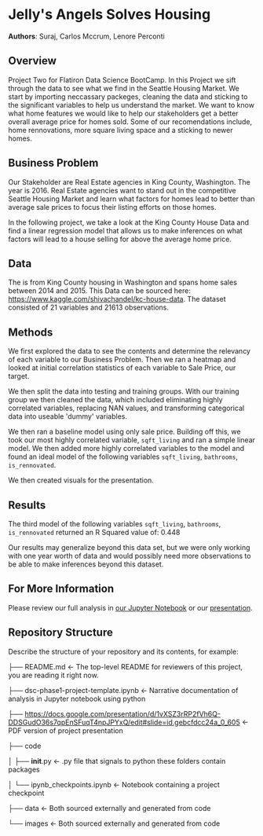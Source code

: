 # Jelly's Angels Solves Housing

**Authors**: Suraj, Carlos Mccrum, Lenore Perconti

## Overview

Project Two for Flatiron Data Science BootCamp. In this Project we sift through the data to see what we find in the Seattle Housing Market. We start by importing neccassary packeges, cleaning the data and sticking to the significant variables to help us understand the market. We want to know what home features we would like to help our stakeholders get a better overall average price for homes sold. Some of our recomendations include, home rennovations, more square living space and a sticking to newer homes.

## Business Problem

Our Stakeholder are Real Estate agencies in King County, Washington. The year is 2016. Real Estate agencies want to stand out in the competitive Seattle Housing Market and learn what factors for homes lead to better than average sale prices to focus their listing efforts on those homes.

In the following project, we take a look at the King County House Data and find a linear regression model that allows us to make inferences on what factors will lead to a house selling for above the average home price.

## Data

The is from King County housing in Washington and spans home sales between 2014 and 2015. This Data can be sourced here: https://www.kaggle.com/shivachandel/kc-house-data. The dataset consisted of 21 variables and 21613 observations.

## Methods

We first explored the data to see the contents and determine the relevancy of each variable to our Business Problem. Then we ran a heatmap and looked at initial correlation statistics of each variable to Sale Price, our target. 

We then split the data into testing and training groups. With our training group we then cleaned the data, which included eliminating highly correlated variables, replacing NAN values, and transforming categorical data into useable 'dummy' variables.

We then ran a baseline model using only sale price. Building off this, we took our most highly correlated variable, `sqft_living` and ran a simple linear model. We then added more highly correlated variables to the model and found an ideal model of the following variables `sqft_living`, `bathrooms`, `is_rennovated`. 

We then created visuals for the presentation. 

## Results

The third model of the following variables `sqft_living`, `bathrooms`, `is_rennovated` returned an R Squared value of: 0.448

Our results may generalize beyond this data set, but we were only working with one year worth of data and would possibly need more observations to be able to make inferences beyond this dataset. 

## For More Information

Please review our full analysis in [our Jupyter Notebook](./Project.ipynb) or our [presentation](./PDF-HERE).

## Repository Structure

Describe the structure of your repository and its contents, for example:

├── README.md                           <- The top-level README for reviewers of this project, you are reading it right now. 

├── dsc-phase1-project-template.ipynb   <- Narrative documentation of analysis in Jupyter notebook using python

├── https://docs.google.com/presentation/d/1vXSZ3rRP2fVh6Q-DDSGudO36s7qpEnSFuqT4npJPYxQ/edit#slide=id.gebcfdcc24a_0_605         <- PDF version of project presentation

├── code

│   ├── __init__.py                     <- .py file that signals to python these folders contain packages


│   └── ipynb_checkpoints.ipynb              <- Notebook containing a project checkpoint

├── data                                <- Both sourced externally and generated from code

└── images                              <- Both sourced externally and generated from code
``` 
